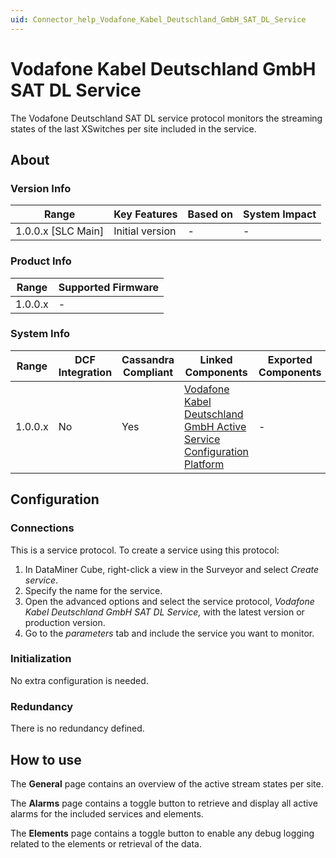 ```yaml
---
uid: Connector_help_Vodafone_Kabel_Deutschland_GmbH_SAT_DL_Service
---
```


# Vodafone Kabel Deutschland GmbH SAT DL Service

The Vodafone Deutschland SAT DL service protocol monitors the streaming states of the last XSwitches per site included in the service.

## About

### Version Info

| Range                | Key Features     | Based on     | System Impact     |
|----------------------|------------------|--------------|-------------------|
| 1.0.0.x [SLC Main]   | Initial version  | -            | -                 |

### Product Info

| Range     | Supported Firmware     |
|-----------|------------------------|
| 1.0.0.x   | -                      |

### System Info

| Range     | DCF Integration     | Cassandra Compliant     | Linked Components                                                                                                                                                                | Exported Components     |
|-----------|---------------------|-------------------------|----------------------------------------------------------------------------------------------------------------------------------------------------------------------------------|-------------------------|
| 1.0.0.x   | No                  | Yes                     | [Vodafone Kabel Deutschland GmbH Active Service Configuration Platform](xref:Connector_help_Vodafone_Kabel_Deutschland_GmbH_Active_Service_Configuration_Platform) | -                       |

## Configuration

### Connections

This is a service protocol. To create a service using this protocol:

1. In DataMiner Cube, right-click a view in the Surveyor and select *Create service*.
2. Specify the name for the service.
3. Open the advanced options and select the service protocol, *Vodafone Kabel Deutschland GmbH SAT DL Service,* with the latest version or production version.
4. Go to the *parameters* tab and include the service you want to monitor.

### Initialization

No extra configuration is needed.

### Redundancy

There is no redundancy defined.

## How to use

The **General** page contains an overview of the active stream states per site.

The **Alarms** page contains a toggle button to retrieve and display all active alarms for the included services and elements.

The **Elements** page contains a toggle button to enable any debug logging related to the elements or retrieval of the data.
